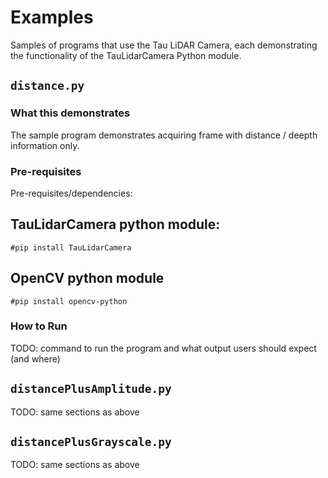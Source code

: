 # Examples

Samples of programs that use the Tau LiDAR Camera, each demonstrating the functionality of the TauLidarCamera Python module.

## `distance.py`

### What this demonstrates

The sample program demonstrates acquiring frame with distance / deepth information only.

### Pre-requisites

Pre-requisites/dependencies:

  ## TauLidarCamera python module:
  
    #pip install TauLidarCamera
    
  ## OpenCV python module
  
    #pip install opencv-python
  

### How to Run

TODO: command to run the program and what output users should expect (and where)


## `distancePlusAmplitude.py`

TODO: same sections as above

## `distancePlusGrayscale.py`

TODO: same sections as above
